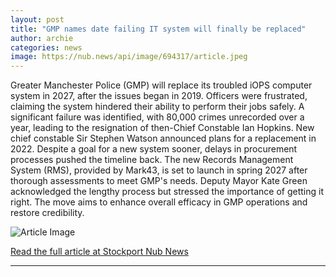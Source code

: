 ```yaml
---
layout: post
title: "GMP names date failing IT system will finally be replaced"
author: archie
categories: news
image: https://nub.news/api/image/694317/article.jpeg
---
```

Greater Manchester Police (GMP) will replace its troubled iOPS computer system in 2027, after the issues began in 2019. Officers were frustrated, claiming the system hindered their ability to perform their jobs safely. A significant failure was identified, with 80,000 crimes unrecorded over a year, leading to the resignation of then-Chief Constable Ian Hopkins. New chief constable Sir Stephen Watson announced plans for a replacement in 2022. Despite a goal for a new system sooner, delays in procurement processes pushed the timeline back. The new Records Management System (RMS), provided by Mark43, is set to launch in spring 2027 after thorough assessments to meet GMP's needs. Deputy Mayor Kate Green acknowledged the lengthy process but stressed the importance of getting it right. The move aims to enhance overall efficacy in GMP operations and restore credibility.

![Article Image](https://nub.news/api/image/694317/article.jpeg)

[Read the full article at Stockport Nub News](https://stockport.nub.news/news/local-news/gmp-names-date-failing-it-system-will-finally-be-replaced-272977)

---
